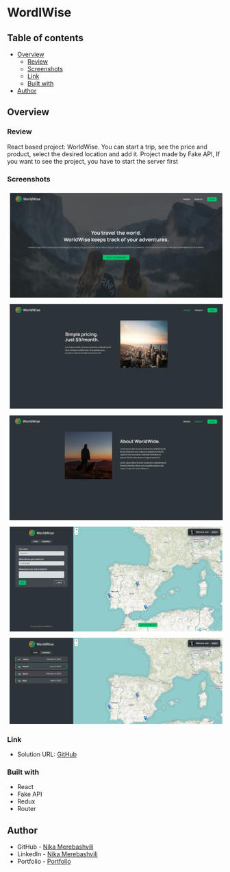 # WordlWise

## Table of contents

- [Overview](#overview)
  - [Review](#Review)
  - [Screenshots](#screenshots)
  - [Link](#link)
  - [Built with](#built-with)
- [Author](#author)


## Overview

### Review

React based project: WorldWise. You can start a trip, see the price and product, select the desired location and add it. Project made by Fake API, If you want to see the project, you have to start the server first

### Screenshots

![](./src/assets/screen-img/img-1.png)
![](./src/assets/screen-img/img-2.png)
![](./src/assets/screen-img/img-3.png)
![](./src/assets/screen-img/img-4.png)
![](./src/assets/screen-img/img-5.png)

### Link

- Solution URL: [GitHub](https://github.com/nikamerebashvili95/worldwise)


### Built with

- React
- Fake API
- Redux
- Router

## Author

- GitHub - [Nika Merebashvili](https://github.com/nikamerebashvili95)
- LinkedIn - [Nika Merebashvili](https://www.linkedin.com/in/nikamerebashvili)
- Portfolio - [Portfolio](https://nikamerebashvili95.github.io/portfolio-website/)
